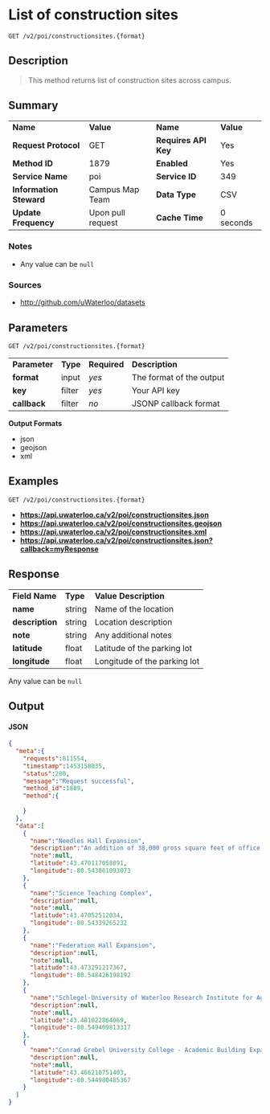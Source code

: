# List of construction sites

```
GET /v2/poi/constructionsites.{format}
```

## Description

> This method returns list of construction sites across campus.

## Summary

<table>
  <tr>
    <td><b>Name</b></td>
    <td><b>Value</b></td>
    <td><b><b>Name</b></b></td>
    <td><b>Value</b></td>
  </tr>
  <tr>
    <td><b>Request Protocol</b></td>
    <td>GET</td>
    <td><b>Requires API Key</b></td>
    <td>Yes</td>
  </tr>
  <tr>
    <td><b>Method ID</b></td>
    <td>1879</td>
    <td><b>Enabled</b></td>
    <td>Yes</td>
  </tr>
  <tr>
    <td><b>Service Name</b></td>
    <td>poi</td>
    <td><b>Service ID</b></td>
    <td>349</td>
  </tr>
  <tr>
    <td><b>Information Steward</b></td>
    <td>Campus Map Team</td>
    <td><b>Data Type</b></td>
    <td>CSV</td>
  </tr>
  <tr>
    <td><b>Update Frequency</b></td>
    <td>Upon pull request</td>
    <td><b>Cache Time</b></td>
    <td>0 seconds</td>
  </tr>
</table>


### Notes

- Any value can be `null`


### Sources

- http://github.com/uWaterloo/datasets


## Parameters

```
GET /v2/poi/constructionsites.{format}
```

<table>
  <tr>
    <td><b>Parameter</b></td>
    <td><b>Type</b></td>
    <td><b><b>Required</b></b></td>
    <td><b>Description</b></td>
  </tr>
  <tr>
    <td><b>format</b></td>
    <td>input</td>
    <td><i>yes</i></td>
    <td>The format of the output</td>
  </tr>
  <tr>
    <td><b>key</b></td>
    <td>filter</td>
    <td><i>yes</i></td>
    <td>Your API key</td>
  </tr>
  <tr>
    <td><b>callback</b></td>
    <td>filter</td>
    <td><i>no</i></td>
    <td>JSONP callback format</td>
  </tr>
</table>

**Output Formats**

- json
- geojson
- xml


## Examples

```
GET /v2/poi/constructionsites.{format}
```

- **https://api.uwaterloo.ca/v2/poi/constructionsites.json**
- **https://api.uwaterloo.ca/v2/poi/constructionsites.geojson**
- **https://api.uwaterloo.ca/v2/poi/constructionsites.xml**
- **https://api.uwaterloo.ca/v2/poi/constructionsites.json?callback=myResponse**


## Response

<table>
  <tr>
    <td><b>Field Name</b></td>
    <td><b>Type</b></td>
    <td><b>Value Description</b></td>
  </tr>
  <tr>
    <td><b>name</b></td>
    <td>string</td>
    <td>Name of the location</td>
  </tr>
  <tr>
    <td><b>description</b></td>
    <td>string</td>
    <td>Location description</td>
  </tr>
  <tr>
    <td><b>note</b></td>
    <td>string</td>
    <td>Any additional notes</td>
  </tr>
  <tr>
    <td><b>latitude</b></td>
    <td>float</td>
    <td>Latitude of the parking lot</td>
  </tr>
  <tr>
    <td><b>longitude</b></td>
    <td>float</td>
    <td>Longitude of the parking lot</td>
  </tr>
</table>


Any value can be `null`

## Output

#### JSON

```json
{
  "meta":{
    "requests":811554,
    "timestamp":1453158035,
    "status":200,
    "message":"Request successful",
    "method_id":1889,
    "method":{
      
    }
  },
  "data":[
    {
      "name":"Needles Hall Expansion",
      "description":"An addition of 38,000 gross square feet of office and meeting space to the existing building.",
      "note":null,
      "latitude":43.470117058891,
      "longitude":-80.543861093073
    },
    {
      "name":"Science Teaching Complex",
      "description":null,
      "note":null,
      "latitude":43.47052512034,
      "longitude":-80.54339265232
    },
    {
      "name":"Federation Hall Expansion",
      "description":null,
      "note":null,
      "latitude":43.473291217367,
      "longitude":-80.548426198192
    },
    {
      "name":"Schlegel-University of Waterloo Research Institute for Aging (RIA)",
      "description":null,
      "note":null,
      "latitude":43.481022864069,
      "longitude":-80.549409813317
    },
    {
      "name":"Conrad Grebel University College - Academic Building Expansion",
      "description":null,
      "note":null,
      "latitude":43.466210751403,
      "longitude":-80.544980485367
    }
  ]
}
```

